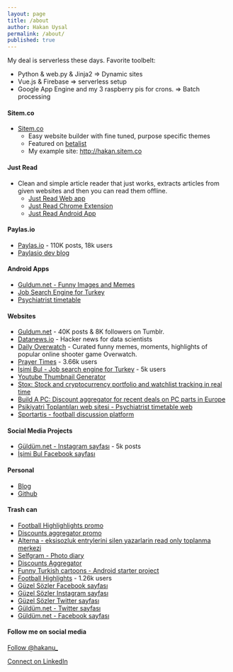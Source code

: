 ```yaml
---
layout: page
title: /about
author: Hakan Uysal
permalink: /about/
published: true
---
```


My deal is serverless these days.
Favorite toolbelt:

* Python & web.py & Jinja2 => Dynamic sites
* Vue.js & Firebase => serverless setup
* Google App Engine and my 3 raspberry pis for crons. => Batch processing

#### Sitem.co

* [Sitem.co](https://sitem.co)
	* Easy website builder with fine tuned, purpose specific themes
	* Featured on [betalist](http://betalist.com/startups/sitemco)
    * My example site: <http://hakan.sitem.co>
    
#### Just Read

* Clean and simple article reader that just works, extracts articles from given websites and then you can read them offline.
	* [Just Read Web app](http://justreadapp.com)
    * [Just Read Chrome Extension](https://chrome.google.com/webstore/detail/just-read/gjadajkmpgdblfochjcfpkhnnkicfapl)
    * [Just Read Android App](https://play.google.com/store/apps/details?id=com.justreadapp.app)

#### Paylas.io

* [Paylas.io](http://paylas.io) - 110K posts, 18k users
* [Paylasio dev blog](http://hakanu.github.io/paylasio/)

#### Android Apps

* [Guldum.net - Funny Images and Memes](https://play.google.com/store/apps/details?id=net.guldum.caps)
* [Job Search Engine for Turkey](https://play.google.com/store/apps/details?id=co.hakanu.jobfinder)
* [Psychiatrist timetable](https://play.google.com/store/apps/details?id=haku.io.psi_meeting)


#### Websites

* [Guldum.net](http://guldum.net) - 40K posts & 8K followers on Tumblr.
* [Datanews.io](http://datanews.io) - Hacker news for data scientists
* [Daily Overwatch](http://dailyow.xyz) - Curated funny memes, moments, highlights of popular online shooter game Overwatch.
* [Prayer Times](http://iftarvakitleri.org) - 3.66k users
* [İşimi Bul - Job search engine for Turkey](http://isimibul.co) - 5k users
* [Youtube Thumbnail Generator](http://vidimg.net)
* [Stox: Stock and cryptocurrency portfolio and watchlist tracking in real time](http://stox.club)
* [Build A PC: Discount aggregator for recent deals on PC parts in Europe](http://buildapc.club)
* [Psikiyatri Toplantıları web sitesi - Psychiatrist timetable web](http://psikiyatritoplantilari.com)
* [Sportartis - football discussion platform](http://paylas.io/c/futbol)

#### Social Media Projects

* [Güldüm.net - Instagram sayfası](https://instagram.com/guldum_net) - 5k posts
* [İşimi Bul Facebook sayfası](https://www.facebook.com/pages/İşimi-Bul-İş-Arama-Motoru/823801480971476)

#### Personal

* [Blog](http://hakanu.net)
* [Github](http://github.com/hakanu)

#### Trash can

* [Football Highlighlights promo](http://footballhighlightswatch.com)
* [Discounts aggregator promo](http://kampanyalar.me)
* [Alterna - eksisozluk entrylerini silen yazarlarin read only toplanma merkezi](http://alterna.xyz)
* [Selfgram - Photo diary](https://play.google.com/store/apps/details?id=net.selfgram.selfgram&hl=en)
* [Discounts Aggregator](https://play.google.com/store/apps/details?id=io.haku.discounts)
* [Funny Turkish cartoons - Android starter project](https://play.google.com/store/apps/details?id=co.hakanu.karikaturcu2)
* [Football Highlights](https://play.google.com/store/apps/details?id=io.haku.fb_goals) - 1.26k users
* [Güzel Sözler Facebook sayfası](https://www.facebook.com/iftarapp)
* [Güzel Sözler Instagram sayfası](https://instagram.com/soyledi)
* [Güzel Sözler Twitter sayfası](https://twitter.com/iftarapp)
* [Güldüm.net - Twitter sayfası](https://twitter.com/guldumnet)
* [Güldüm.net - Facebook sayfası](https://www.facebook.com/guldum.net/timeline/)


#### Follow me on social media

<p><a href="https://twitter.com/hakanu_" class="twitter-follow-button" data-show-count="false" data-size="large">Follow @hakanu_</a></p>
<p><a href="https://ie.linkedin.com/in/hakanu" target="_blank">Connect on LinkedIn</a></p>

